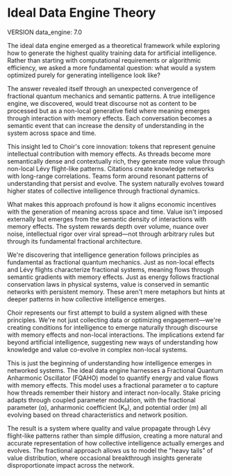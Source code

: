 # Ideal Data Engine Theory

VERSION data_engine: 7.0

The ideal data engine emerged as a theoretical framework while exploring how to generate the highest quality training data for artificial intelligence. Rather than starting with computational requirements or algorithmic efficiency, we asked a more fundamental question: what would a system optimized purely for generating intelligence look like?

The answer revealed itself through an unexpected convergence of fractional quantum mechanics and semantic patterns. A true intelligence engine, we discovered, would treat discourse not as content to be processed but as a non-local generative field where meaning emerges through interaction with memory effects. Each conversation becomes a semantic event that can increase the density of understanding in the system across space and time.

This insight led to Choir's core innovation: tokens that represent genuine intellectual contribution with memory effects. As threads become more semantically dense and contextually rich, they generate more value through non-local Lévy flight-like patterns. Citations create knowledge networks with long-range correlations. Teams form around resonant patterns of understanding that persist and evolve. The system naturally evolves toward higher states of collective intelligence through fractional dynamics.

What makes this approach profound is how it aligns economic incentives with the generation of meaning across space and time. Value isn't imposed externally but emerges from the semantic density of interactions with memory effects. The system rewards depth over volume, nuance over noise, intellectual rigor over viral spread—not through arbitrary rules but through its fundamental fractional architecture.

We're discovering that intelligence generation follows principles as fundamental as fractional quantum mechanics. Just as non-local effects and Lévy flights characterize fractional systems, meaning flows through semantic gradients with memory effects. Just as energy follows fractional conservation laws in physical systems, value is conserved in semantic networks with persistent memory. These aren't mere metaphors but hints at deeper patterns in how collective intelligence emerges.

Choir represents our first attempt to build a system aligned with these principles. We're not just collecting data or optimizing engagement—we're creating conditions for intelligence to emerge naturally through discourse with memory effects and non-local interactions. The implications extend far beyond artificial intelligence, suggesting new ways of understanding how knowledge and value co-evolve in complex non-local systems.

This is just the beginning of understanding how intelligence emerges in networked systems. The ideal data engine harnesses a Fractional Quantum Anharmonic Oscillator (FQAHO) model to quantify energy and value flows with memory effects. This model uses a fractional parameter α to capture how threads remember their history and interact non-locally. Stake pricing adapts through coupled parameter modulation, with the fractional parameter (α), anharmonic coefficient (K₀), and potential order (m) all evolving based on thread characteristics and network position.

The result is a system where quality and value propagate through Lévy flight-like patterns rather than simple diffusion, creating a more natural and accurate representation of how collective intelligence actually emerges and evolves. The fractional approach allows us to model the "heavy tails" of value distribution, where occasional breakthrough insights generate disproportionate impact across the network.
